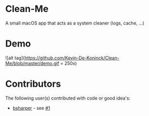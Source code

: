 # Clean-Me
A small macOS app that acts as a system cleaner (logs, cache, ...)

# Demo
![alt tag](https://github.com/Kevin-De-Koninck/Clean-Me/blob/master/demo.gif = 250x)

# Contributors
The following user(s) contributed with code or good idea's:
- [bsharper](https://github.com/bsharper) - see [#1](https://github.com/Kevin-De-Koninck/Clean-Me/issues/1)
